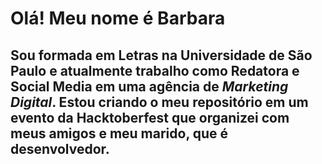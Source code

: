 # Olá! Meu nome é Barbara
## Sou formada em Letras na Universidade de São Paulo e atualmente trabalho como Redatora e Social Media em uma agência de *Marketing Digital*. Estou criando o meu repositório em um evento da Hacktoberfest que organizei com meus amigos e meu marido, que é desenvolvedor. 
